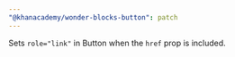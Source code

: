 ```yaml
---
"@khanacademy/wonder-blocks-button": patch
---
```


Sets `role="link"` in Button when the `href` prop is included.
